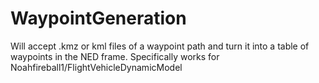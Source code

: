 # WaypointGeneration
Will accept .kmz or kml files of a waypoint path and turn it into a table of waypoints in the NED frame. Specifically works for Noahfireball1/FlightVehicleDynamicModel

